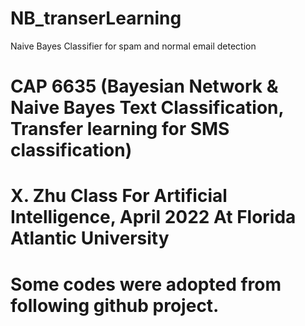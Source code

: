 # NB_transerLearning
Naive Bayes Classifier for spam and normal email detection
# CAP 6635 (Bayesian Network & Naive Bayes Text Classification, Transfer learning for SMS classification)
# X. Zhu Class For Artificial Intelligence, April 2022 At Florida Atlantic University
# Some codes were adopted from following github project.
